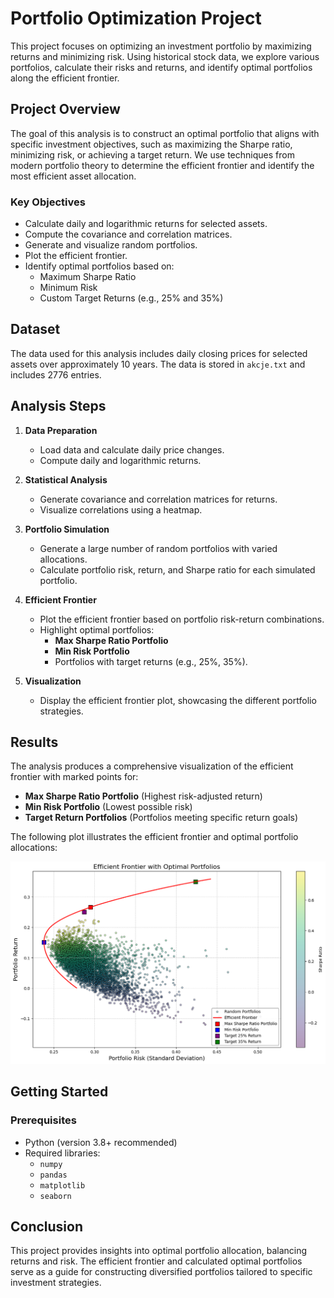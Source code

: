 # Portfolio Optimization Project

This project focuses on optimizing an investment portfolio by maximizing returns and minimizing risk. Using historical stock data, we explore various portfolios, calculate their risks and returns, and identify optimal portfolios along the efficient frontier.

## Project Overview

The goal of this analysis is to construct an optimal portfolio that aligns with specific investment objectives, such as maximizing the Sharpe ratio, minimizing risk, or achieving a target return. We use techniques from modern portfolio theory to determine the efficient frontier and identify the most efficient asset allocation.

### Key Objectives

- Calculate daily and logarithmic returns for selected assets.
- Compute the covariance and correlation matrices.
- Generate and visualize random portfolios.
- Plot the efficient frontier.
- Identify optimal portfolios based on:
  - Maximum Sharpe Ratio
  - Minimum Risk
  - Custom Target Returns (e.g., 25% and 35%)

## Dataset

The data used for this analysis includes daily closing prices for selected assets over approximately 10 years. The data is stored in `akcje.txt` and includes 2776 entries.

## Analysis Steps

1. **Data Preparation**
   - Load data and calculate daily price changes.
   - Compute daily and logarithmic returns.

2. **Statistical Analysis**
   - Generate covariance and correlation matrices for returns.
   - Visualize correlations using a heatmap.

3. **Portfolio Simulation**
   - Generate a large number of random portfolios with varied allocations.
   - Calculate portfolio risk, return, and Sharpe ratio for each simulated portfolio.

4. **Efficient Frontier**
   - Plot the efficient frontier based on portfolio risk-return combinations.
   - Highlight optimal portfolios:
     - **Max Sharpe Ratio Portfolio**
     - **Min Risk Portfolio**
     - Portfolios with target returns (e.g., 25%, 35%).

5. **Visualization**
   - Display the efficient frontier plot, showcasing the different portfolio strategies.

## Results

The analysis produces a comprehensive visualization of the efficient frontier with marked points for:
- **Max Sharpe Ratio Portfolio** (Highest risk-adjusted return)
- **Min Risk Portfolio** (Lowest possible risk)
- **Target Return Portfolios** (Portfolios meeting specific return goals)

The following plot illustrates the efficient frontier and optimal portfolio allocations:

![Efficient Frontier Plot](images/efficient_frontier.png)

## Getting Started

### Prerequisites

- Python (version 3.8+ recommended)
- Required libraries:
  - `numpy`
  - `pandas`
  - `matplotlib`
  - `seaborn`

## Conclusion

This project provides insights into optimal portfolio allocation, balancing returns and risk. The efficient frontier and calculated optimal portfolios serve as a guide for constructing diversified portfolios tailored to specific investment strategies.

